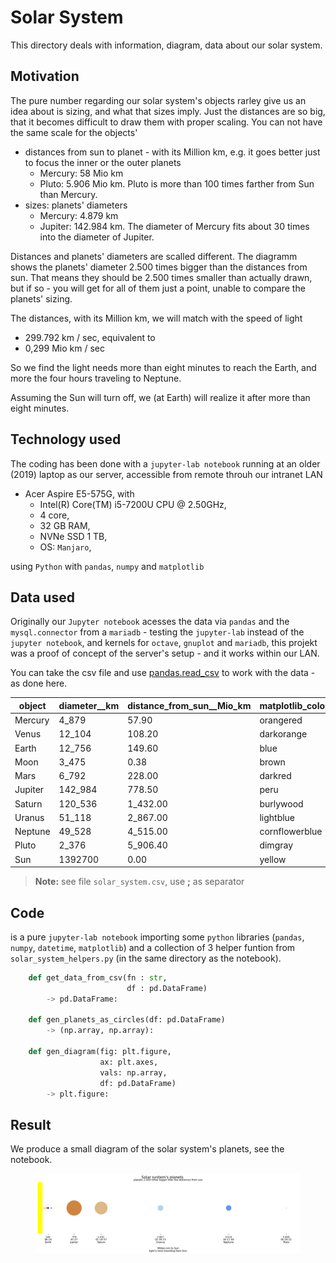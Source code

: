 # Solar System 
This directory deals with information, diagram, data about our solar system.

## Motivation
The pure number regarding our solar system's objects rarley give us an idea about is sizing, and what that sizes imply.
Just the distances are so big, that it becomes difficult to draw them with proper scaling.
You can not have the same scale for the objects'
- distances from sun to planet - with its Million km, e.g. it goes better just to focus the inner or the outer planets
    - Mercury: 58 Mio km
    - Pluto: 5.906 Mio km. Pluto is more than 100 times farther from Sun than Mercury.
- sizes: planets' diameters 
    - Mercury:   4.879 km
    - Jupiter: 142.984 km. The diameter of Mercury fits about 30 times into the diameter of Jupiter.

Distances and planets' diameters are scalled different. The diagramm shows the planets' diameter 2.500 times bigger than the distances from sun. That means they should be 2.500 times smaller than actually drawn, but if so - you will get for all of them just a point, unable to compare the planets' sizing.
  
The distances, with its Million km, we will match with the speed of light 
-   299.792 km / sec, equivalent to
-   0,299 Mio km / sec

So we find the light needs more than eight minutes to reach the Earth, and more the four hours traveling to Neptune.

Assuming the Sun will turn off, we (at Earth) will realize it after more than eight minutes.

## Technology used
The coding has been done with a `jupyter-lab notebook` running at an older (2019) laptop as our server, accessible from remote throuh our intranet LAN
- Acer Aspire E5-575G, with
    - Intel(R) Core(TM) i5-7200U CPU @ 2.50GHz, 
    -  4 core, 
    - 32 GB RAM, 
    - NVNe SSD 1 TB,  
    - OS: `Manjaro`, 
    
using `Python` with `pandas`, `numpy` and `matplotlib`

## Data used

Originally our `Jupyter notebook` acesses the data via `pandas` and the `mysql.connector` from a `mariadb` - testing the `jupyter-lab` instead of the `jupyter notebook`, and kernels for `octave`, `gnuplot` and `mariadb`, this projekt was a proof of concept of the server's setup - and it works within our LAN. 

You can take the csv file and use <a href="https://pandas.pydata.org/docs/reference/api/pandas.read_csv.html">pandas.read_csv</a> to work with the data - as done here.

|object | diameter__km | distance_from_sun__Mio_km | matplotlib_color |
|-------|--------------|---------------------------|------------------|
| Mercury | 4_879| 57.90 | orangered |
| Venus | 12_104 | 108.20 | darkorange |
| Earth | 12_756 | 149.60 | blue |
| Moon | 3_475 | 0.38 | brown |
| Mars | 6_792 | 228.00 | darkred |
| Jupiter | 142_984 | 778.50 | peru |
| Saturn | 120_536 | 1_432.00 | burlywood |
| Uranus | 51_118 | 2_867.00 | lightblue |
| Neptune | 49_528 | 4_515.00 | cornflowerblue |
| Pluto | 2_376 | 5_906.40 | dimgray |
| Sun | 1392700 | 0.00 | yellow |

> **Note:** see file `solar_system.csv`, use **;** as separator

## Code
is a pure `jupyter-lab notebook` importing some `python` libraries (`pandas`, `numpy`, `datetime`, `matplotlib`) and a collection of 3 helper funtion from `solar_system_helpers.py` (in the same directory as the notebook).

``` python 
    def get_data_from_csv(fn : str, 
                          df : pd.DataFrame) 
        -> pd.DataFrame:
    
    def gen_planets_as_circles(df: pd.DataFrame) 
        -> (np.array, np.array):
    
    def gen_diagram(fig: plt.figure, 
                    ax: plt.axes, 
                    vals: np.array, 
                    df: pd.DataFrame) 
        -> plt.figure:
```

## Result
We produce a small diagram of the solar system's planets, see the notebook.

<a href="solar_system.png" target="_blank">
<figure>
    <img src="solar_system.png"
         alt="Solar system's planets">
</figure>
</a>

<!--    <figcaption>Solar System's planets</figcaption> -->

